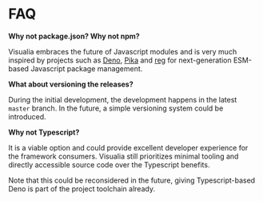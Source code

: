 # FAQ

**Why not package.json? Why not npm?**

Visualia embraces the future of Javascript modules and is very much inspired by projects such as [Deno](https://deno.land/std/manual.md), [Pika](https://www.pika.dev/) and [reg](https://github.com/mikeal/reg) for next-generation ESM-based Javascript package management.

**What about versioning the releases?**

During the initial development, the development happens in the latest `master` branch. In the future, a simple versioning system could be introduced.

**Why not Typescript?**

It is a viable option and could provide excellent developer experience for the framework consumers. Visualia still prioritizes minimal tooling and directly accessible source code over the Typescript benefits.

Note that this could be reconsidered in the future, giving Typescript-based Deno is part of the project toolchain already.
